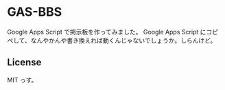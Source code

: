 # GAS-BBS

Google Apps Script で掲示板を作ってみました。
Google Apps Script にコピペして、なんやかんや書き換えれば動くんじゃないでしょうか。しらんけど。

## License
MIT っす。
